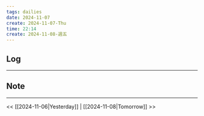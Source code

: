 ```yaml
---
tags: dailies  
date: 2024-11-07
create: 2024-11-07-Thu
time: 22:14
create: 2024-11-08-週五
---
```

## Log
---


## Note
---


<< [[2024-11-06|Yesterday]] | [[2024-11-08|Tomorrow]] >>